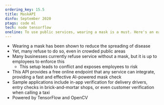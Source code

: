 ```yaml
---
ordering_key: 15.5
title: MaskAPI
dinfo: September 2020
ptags: code ml
tech: node tensorflow
oneline: To use public services, wearing a mask is a must. Here's an easy way for anyone to integrate an automatic check.
---
```

- Wearing a mask has been shown to reduce the spreading of disease
- Yet, many refuse to do so, even in crowded public areas
- Many businesses currently refuse service without a mask, but it is up to employees to enforce this
    - This setup leads to conflict and exposes employees to risk
- This API provides a free online endpoint that any service can integrate, providing a fast and effective AI-powered mask check
- Sample applications include in-app verification for delivery drivers, entry checks in brick-and-mortar shops, or even customer verification when calling a taxi
- Powered by TensorFlow and OpenCV